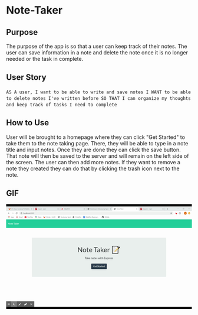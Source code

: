 # Note-Taker
## Purpose
The purpose of the app is so that a user can keep track of their notes. The user can save information in a note and delete the note once it is no longer needed or the task in complete. 

## User Story
`AS A user, I want to be able to write and save notes
I WANT to be able to delete notes I've written before
SO THAT I can organize my thoughts and keep track of tasks I need to complete`

## How to Use
User will be brought to a homepage where they can click "Get Started" to take them to the note taking page. There, they will be able to type in a note title and input notes. Once they are done they can click the save button. That note will then be saved to the server and will remain on the left side of the screen. The user can then add more notes. If they want to remove a note they created they can do that by clicking the trash icon next to the note. 

## GIF

![](demo.gif)